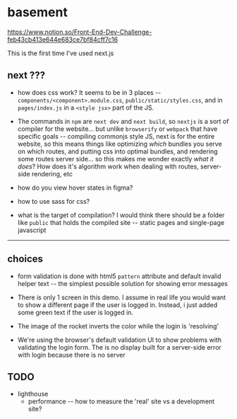 # basement

https://www.notion.so/Front-End-Dev-Challenge-feb43cb413e644e683ce7bf84cff7c16

This is the first time I've used next.js

## next ???

* how does css work? It seems to be in 3 places --
`components/<component>.module.css`, `public/static/styles.css`, and in `pages/index.js` in a `<style jsx>` part of the JS.

* The commands in `npm` are `next dev` and `next build`, so `nextjs` is a sort of compiler for the website... but unlike `browserify` or `webpack` that have specific goals -- compiling commonjs style JS, next is for the entire website, so this means things like optimizing *which* bundles you serve on which routes, and putting css into optimal bundles, and rendering some routes server side... so this makes me wonder exactly *what it does*? How does it's algorithm work when dealing with routes, server-side rendering, etc

* how do you view hover states in figma?

* how to use sass for css?

* what is the target of compilation? I would think there should be a folder like `public` that holds the compiled site -- static pages and single-page javascript

---------------------------------------------------

## choices

* form validation is done with html5 `pattern` attribute and default invalid helper text -- the simplest possible solution for showing error messages

* There is only 1 screen in this demo. I assume in real life you would want to show a different page if the user is logged in. Instead, i just added some green text if the user is logged in.

* The image of the rocket inverts the color while the login is 'resolving'

* We're using the browser's default validation UI to show problems with validating the login form. The is no display built for a server-side error with login because there is no server

## TODO
* lighthouse
  - performance -- how to measure the 'real' site vs a development site?
